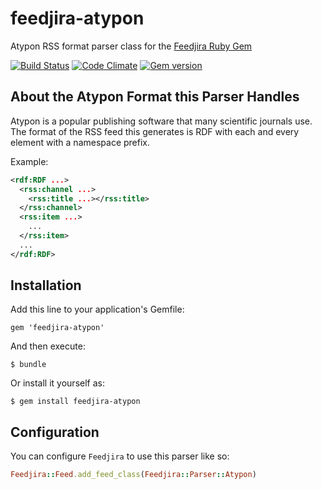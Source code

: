 # feedjira-atypon
Atypon RSS format parser class for the [Feedjira Ruby Gem](http://feedjira.com/)

[![Build Status][travis-badge]][travis] [![Code Climate][code-climate-badge]][code-climate] [![Gem version][gem-version-badge]][gem-version]

[travis-badge]: https://travis-ci.org/theoldreader/feedjira-atypon.svg?branch=master
[travis]: https://travis-ci.org/theoldreader/feedjira-atypon
[code-climate-badge]: https://codeclimate.com/github/theoldreader/feedjira-atypon/badges/gpa.svg
[code-climate]: https://codeclimate.com/github/theoldreader/feedjira-atypon
[gem-version-badge]: https://badge.fury.io/rb/feedjira-atypon.svg
[gem-version]: https://badge.fury.io/rb/feedjira-atypon

## About the Atypon Format this Parser Handles
Atypon is a popular publishing software that many scientific journals use. The format of the RSS feed this generates is RDF with each and every element with a namespace prefix.

Example:
```xml
<rdf:RDF ...>
  <rss:channel ...>
    <rss:title ...></rss:title>
  </rss:channel>
  <rss:item ...>
    ...
  </rss:item>
  ...
</rdf:RDF>
```

## Installation
Add this line to your application's Gemfile:

    gem 'feedjira-atypon'

And then execute:

    $ bundle

Or install it yourself as:

    $ gem install feedjira-atypon

## Configuration
You can configure `Feedjira` to use this parser like so:
```ruby
Feedjira::Feed.add_feed_class(Feedjira::Parser::Atypon)
```
